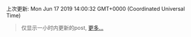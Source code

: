 
  
 上次更新: Mon Jun 17 2019 14:00:32 GMT+0000 (Coordinated Universal Time) 

 > 仅显示一小时内更新的post, [更多...](screenshots/)
  
